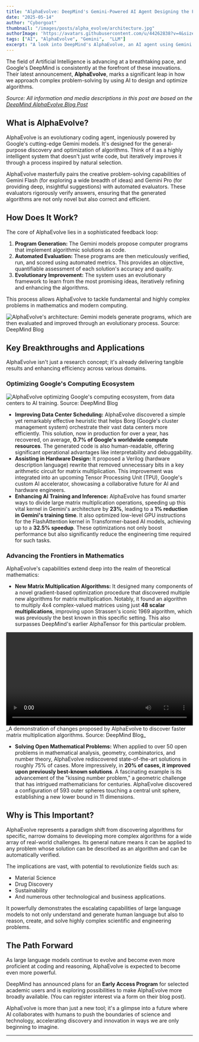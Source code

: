 ```yaml
---
title: "AlphaEvolve: DeepMind's Gemini-Powered AI Agent Designing the Future of Algorithms"
date: "2025-05-14"
author: "Cyborgoat"
thumbnail: "/images/posts/alpha_evolve/architecture.jpg"
authorImage: 'https://avatars.githubusercontent.com/u/44262838?v=4&size=64'
tags: ["AI", "AlphaEvolve", "Gemini",  "LLM"]
excerpt: "A look into DeepMind's AlphaEvolve, an AI agent using Gemini models to discover and optimize complex algorithms, with significant impacts on computing and mathematics."
---
```


The field of Artificial Intelligence is advancing at a breathtaking pace, and Google's DeepMind is consistently at the forefront of these innovations. Their latest announcement, **AlphaEvolve**, marks a significant leap in how we approach complex problem-solving by using AI to design and optimize algorithms.

*Source: All information and media descriptions in this post are based on the [DeepMind AlphaEvolve Blog Post](https://deepmind.google/discover/blog/alphaevolve-a-gemini-powered-coding-agent-for-designing-advanced-algorithms/)*

## What is AlphaEvolve?

AlphaEvolve is an evolutionary coding agent, ingeniously powered by Google's cutting-edge Gemini models. It's designed for the general-purpose discovery and optimization of algorithms. Think of it as a highly intelligent system that doesn't just write code, but iteratively improves it through a process inspired by natural selection.

AlphaEvolve masterfully pairs the creative problem-solving capabilities of Gemini Flash (for exploring a wide breadth of ideas) and Gemini Pro (for providing deep, insightful suggestions) with automated evaluators. These evaluators rigorously verify answers, ensuring that the generated algorithms are not only novel but also correct and efficient.

## How Does It Work?

The core of AlphaEvolve lies in a sophisticated feedback loop:

1. **Program Generation:** The Gemini models propose computer programs that implement algorithmic solutions as code.
2. **Automated Evaluation:** These programs are then meticulously verified, run, and scored using automated metrics. This provides an objective, quantifiable assessment of each solution's accuracy and quality.
3. **Evolutionary Improvement:** The system uses an evolutionary framework to learn from the most promising ideas, iteratively refining and enhancing the algorithms.

This process allows AlphaEvolve to tackle fundamental and highly complex problems in mathematics and modern computing.

<img src="/images/posts/alpha_evolve/architecture.jpg" alt="AlphaEvolve's architecture: Gemini models generate programs, which are then evaluated and improved through an evolutionary process. Source: DeepMind Blog" />

## Key Breakthroughs and Applications

AlphaEvolve isn't just a research concept; it's already delivering tangible results and enhancing efficiency across various domains.

### Optimizing Google's Computing Ecosystem

<img src="/images/posts/alpha_evolve/ecosystem_optimization.jpg" alt="AlphaEvolve optimizing Google's computing ecosystem, from data centers to AI training. Source: DeepMind Blog" />

* **Improving Data Center Scheduling:** AlphaEvolve discovered a simple yet remarkably effective heuristic that helps Borg (Google's cluster management system) orchestrate their vast data centers more efficiently. This solution, now in production for over a year, has recovered, on average, **0.7% of Google's worldwide compute resources**. The generated code is also human-readable, offering significant operational advantages like interpretability and debuggability.
* **Assisting in Hardware Design:** It proposed a Verilog (hardware description language) rewrite that removed unnecessary bits in a key arithmetic circuit for matrix multiplication. This improvement was integrated into an upcoming Tensor Processing Unit (TPU), Google's custom AI accelerator, showcasing a collaborative future for AI and hardware engineers.
* **Enhancing AI Training and Inference:** AlphaEvolve has found smarter ways to divide large matrix multiplication operations, speeding up this vital kernel in Gemini's architecture by **23%**, leading to a **1% reduction in Gemini's training time**. It also optimized low-level GPU instructions for the FlashAttention kernel in Transformer-based AI models, achieving up to a **32.5% speedup**. These optimizations not only boost performance but also significantly reduce the engineering time required for such tasks.

### Advancing the Frontiers in Mathematics

AlphaEvolve's capabilities extend deep into the realm of theoretical mathematics:

* **New Matrix Multiplication Algorithms:** It designed many components of a novel gradient-based optimization procedure that discovered multiple new algorithms for matrix multiplication. Notably, it found an algorithm to multiply 4x4 complex-valued matrices using just **48 scalar multiplications**, improving upon Strassen's iconic 1969 algorithm, which was previously the best known in this specific setting. This also surpasses DeepMind's earlier AlphaTensor for this particular problem.

<video controls width="100%">
    <source src="/images/posts/alpha_evolve/demo_video.mp4" type="video/mp4" />
    Your browser does not support the video tag.
</video>
_A demonstration of changes proposed by AlphaEvolve to discover faster matrix multiplication algorithms. Source: DeepMind Blog_

* **Solving Open Mathematical Problems:** When applied to over 50 open problems in mathematical analysis, geometry, combinatorics, and number theory, AlphaEvolve rediscovered state-of-the-art solutions in roughly 75% of cases. More impressively, in **20% of cases, it improved upon previously best-known solutions**. A fascinating example is its advancement of the "kissing number problem," a geometric challenge that has intrigued mathematicians for centuries. AlphaEvolve discovered a configuration of 593 outer spheres touching a central unit sphere, establishing a new lower bound in 11 dimensions.

## Why is This Important?

AlphaEvolve represents a paradigm shift from discovering algorithms for specific, narrow domains to developing more complex algorithms for a wide array of real-world challenges. Its general nature means it can be applied to any problem whose solution can be described as an algorithm and can be automatically verified.

The implications are vast, with potential to revolutionize fields such as:

* Material Science
* Drug Discovery
* Sustainability
* And numerous other technological and business applications.

It powerfully demonstrates the escalating capabilities of large language models to not only understand and generate human language but also to reason, create, and solve highly complex scientific and engineering problems.

## The Path Forward

As large language models continue to evolve and become even more proficient at coding and reasoning, AlphaEvolve is expected to become even more powerful.

DeepMind has announced plans for an **Early Access Program** for selected academic users and is exploring possibilities to make AlphaEvolve more broadly available. (You can register interest via a form on their blog post).

AlphaEvolve is more than just a new tool; it's a glimpse into a future where AI collaborates with humans to push the boundaries of science and technology, accelerating discovery and innovation in ways we are only beginning to imagine.

---
